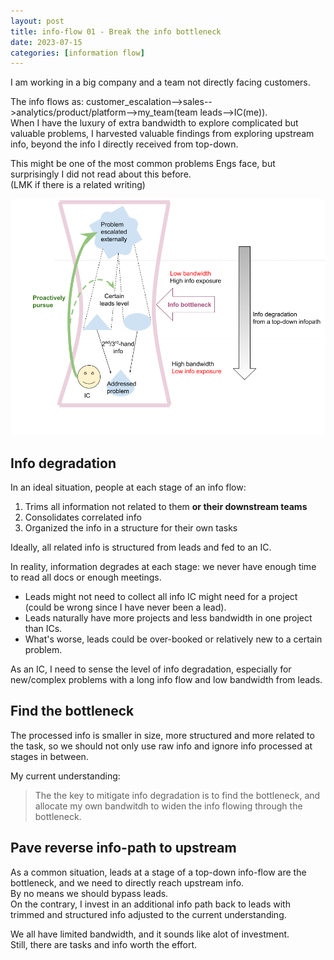 ```yaml
---
layout: post
title: info-flow 01 - Break the info bottleneck
date: 2023-07-15
categories: [information flow]
---
```


I am working in a big company and a team not directly facing customers.

The info flows as: customer_escalation-->sales-->analytics/product/platform-->my_team(team leads-->IC(me)).\
When I have the luxury of extra bandwidth to explore complicated but valuable problems, I harvested valuable findings from exploring upstream info, beyond the info I directly received from top-down.

This might be one of the most common problems Engs face, but surprisingly I did not read about this before.\
(LMK if there is a related writing)

![](/images/info_flow_bottleneck.png)

## Info degradation
In an ideal situation, people at each stage of an info flow:
1. Trims all information not related to them **or their downstream teams**
2. Consolidates correlated info
3. Organized the info in a structure for their own tasks

Ideally, all related info is structured from leads and fed to an IC.

In reality, information degrades at each stage: we never have enough time to read all docs or enough meetings.
* Leads might not need to collect all info IC might need for a project (could be wrong since I have never been a lead).
* Leads naturally have more projects and less bandwidth in one project than ICs.   
* What's worse, leads could be over-booked or relatively new to a certain problem.

As an IC, I need to sense the level of info degradation, especially for new/complex problems with a long info flow and low bandwidth from leads.

## Find the bottleneck
The processed info is smaller in size, more structured and more related to the task, so we should not only use raw info and ignore info processed at stages in between.

My current understanding: 
> The the key to mitigate info degradation is to find the bottleneck, and allocate my own bandwitdh to widen the info flowing through the bottleneck.


## Pave reverse info-path to upstream
As a common situation, leads at a stage of a top-down info-flow are the bottleneck, and we need to directly reach upstream info.\
By no means we should bypass leads.\
On the contrary, I invest in an additional info path back to leads with trimmed and structured info adjusted to the current understanding.

We all have limited bandwidth, and it sounds like alot of investment.\
Still, there are tasks and info worth the effort. 